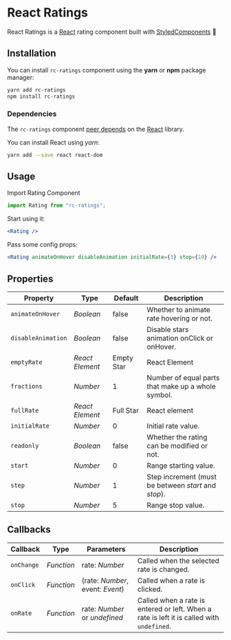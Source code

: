# React Ratings

React Ratings is a [React](https://github.com/facebook/react) rating component built with [StyledComponents](https://github.com/styled-components/styled-components) 💅

## Installation

You can install `rc-ratings` component using the **yarn** or **npm** package manager:

```bash
yarn add rc-ratings
npm install rc-ratings
```

### Dependencies

The `rc-ratings` component [peer depends](https://docs.npmjs.com/files/package.json#peerdependencies) on the [React](http://facebook.github.io/react/) library.

You can install React using _yarn_:

```bash
yarn add --save react react-dom
```

## Usage

Import Rating Component

```javascript
import Rating from "rc-ratings";
```

Start using it:

```jsx
<Rating />
```

Pass some config props:

```jsx
<Rating animateOnHover disableAnimation initialRate={3} stop={10} />
```

## Properties

| Property           | Type            | Default    | Description                                          |
| ------------------ | --------------- | ---------- | ---------------------------------------------------- |
| `animateOnHover`   | _Boolean_       | false      | Whether to animate rate hovering or not.             |
| `disableAnimation` | _Boolean_       | false      | Disable stars animation onClick or onHover.          |
| `emptyRate`        | _React Element_ | Empty Star | React Element                                        |
| `fractions`        | _Number_        | 1          | Number of equal parts that make up a whole symbol.   |
| `fullRate`         | _React Element_ | Full Star  | React element                                        |
| `initialRate`      | _Number_        | 0          | Initial rate value.                                  |
| `readonly`         | _Boolean_       | false      | Whether the rating can be modified or not.           |
| `start`            | _Number_        | 0          | Range starting value.                                |
| `step`             | _Number_        | 1          | Step increment (must be between _start_ and _stop_). |
| `stop`             | _Number_        | 5          | Range stop value.                                    |

## Callbacks

| Callback   | Type       | Parameters                       | Description                                                                               |
| ---------- | ---------- | -------------------------------- | ----------------------------------------------------------------------------------------- |
| `onChange` | _Function_ | rate: _Number_                   | Called when the selected rate is changed.                                                 |
| `onClick`  | _Function_ | (rate: _Number_, event: _Event_) | Called when a rate is clicked.                                                            |
| `onRate`   | _Function_ | rate: _Number_ or _undefined_    | Called when a rate is entered or left. When a rate is left it is called with `undefined`. |
